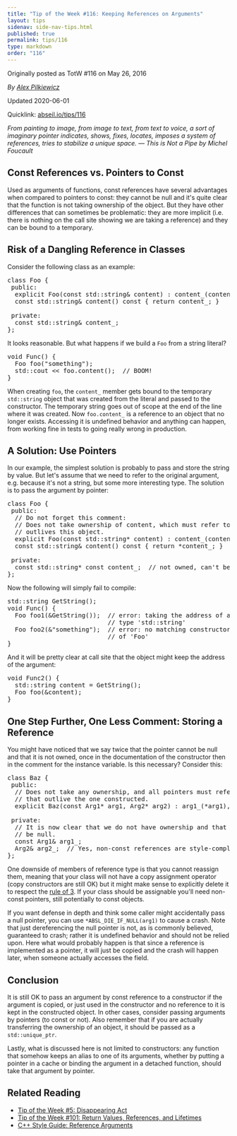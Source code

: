 ```yaml
---
title: "Tip of the Week #116: Keeping References on Arguments"
layout: tips
sidenav: side-nav-tips.html
published: true
permalink: tips/116
type: markdown
order: "116"
---
```


Originally posted as TotW #116 on May 26, 2016

*By [Alex Pilkiewicz](mailto:pilki@google.com)*

Updated 2020-06-01

Quicklink: [abseil.io/tips/116](https://abseil.io/tips/116)


*From painting to image, from image to text, from text to voice, a sort of
imaginary pointer indicates, shows, fixes, locates, imposes a system of
references, tries to stabilize a unique space. — This is Not a Pipe by Michel
Foucault*

## Const References vs. Pointers to Const

Used as arguments of functions, const references have several advantages when
compared to pointers to const: they cannot be null and it's quite clear that the
function is not taking ownership of the object. But they have other differences
that can sometimes be problematic: they are more implicit (i.e. there is nothing
on the call site showing we are taking a reference) and they can be bound to a
temporary.

## Risk of a Dangling Reference in Classes

Consider the following class as an example:

<pre class="prettyprint lang-cpp code">
class Foo {
 public:
  explicit Foo(const std::string& content) : content_(content) {}
  const std::string& content() const { return content_; }

 private:
  const std::string& content_;
};
</pre>

It looks reasonable. But what happens if we build a `Foo` from a string literal?

<pre class="prettyprint lang-cpp code">
void Func() {
  Foo foo("something");
  std::cout &lt;&lt; foo.content();  // BOOM!
}
</pre>

When creating `foo`, the `content_` member gets bound to the temporary
`std::string` object that was created from the literal and passed to the
constructor. The temporary string goes out of scope at the end of the line where
it was created. Now `foo.content_` is a reference to an object that no longer
exists. Accessing it is undefined behavior and anything can happen, from working
fine in tests to going really wrong in production.

## A Solution: Use Pointers

In our example, the simplest solution is probably to pass and store the string
by value. But let's assume that we need to refer to the original argument, e.g.
because it's not a string, but some more interesting type. The solution is to
pass the argument by pointer:

<pre class="prettyprint lang-cpp code">
class Foo {
 public:
  // Do not forget this comment:
  // Does not take ownership of content, which must refer to a valid string that
  // outlives this object.
  explicit Foo(const std::string* content) : content_(content) {}
  const std::string& content() const { return *content_; }

 private:
  const std::string* const content_;  // not owned, can't be null
};
</pre>

Now the following will simply fail to compile:

<pre class="prettyprint lang-cpp code">
std::string GetString();
void Func() {
  Foo foo1(&GetString());  // error: taking the address of a temporary of
                           // type 'std::string'
  Foo foo2(&"something");  // error: no matching constructor for initialization
                           // of 'Foo'
}
</pre>

And it will be pretty clear at call site that the object might keep the address
of the argument:

<pre class="prettyprint lang-cpp code">
void Func2() {
  std::string content = GetString();
  Foo foo(&content);
}
</pre>

## One Step Further, One Less Comment: Storing a Reference

You might have noticed that we say twice that the pointer cannot be null and
that it is not owned, once in the documentation of the constructor then in the
comment for the instance variable. Is this necessary? Consider this:
<pre class="prettyprint lang-cpp code">
class Baz {
 public:
  // Does not take any ownership, and all pointers must refer to valid objects
  // that outlive the one constructed.
  explicit Baz(const Arg1* arg1, Arg2* arg2) : arg1_(*arg1), arg2_(*arg2) {}

 private:
  // It is now clear that we do not have ownership and that the references can't
  // be null.
  const Arg1& arg1_;
  Arg2& arg2_;  // Yes, non-const references are style-compliant!
};
</pre>

One downside of members of reference type is that you cannot reassign them,
meaning that your class will not have a copy assignment operator (copy
constructors are still OK) but it might make sense to explicitly delete it to
respect the
[rule of 3](https://en.wikipedia.org/wiki/Rule_of_three_\(C%2B%2B_programming\)).
If your class should be assignable you'll need non-const pointers, still
potentially to const objects.

If you want defense in depth and think some caller might accidentally pass a
null pointer, you can use `*ABSL_DIE_IF_NULL(arg1)` to cause a crash. Note that
just dereferencing the null pointer is not, as is commonly believed, guaranteed
to crash; rather it is undefined behavior and should not be relied upon. Here
what would probably happen is that since a reference is implemented as a
pointer, it will just be copied and the crash will happen later, when someone
actually accesses the field.

## Conclusion

It is still OK to pass an argument by const reference to a constructor if the
argument is copied, or just used in the constructor and no reference to it is
kept in the constructed object. In other cases, consider passing arguments by
pointers (to const or not). Also remember that if you are actually transferring
the ownership of an object, it should be passed as a `std::unique_ptr`.

Lastly, what is discussed here is not limited to constructors: any function that
somehow keeps an alias to one of its arguments, whether by putting a pointer in
a cache or binding the argument in a detached function, should take that
argument by pointer.

## Related Reading

*   [Tip of the Week #5: Disappearing Act](/tips/5)
*   [Tip of the Week #101: Return Values, References, and Lifetimes](/tips/101)
*   [C++ Style Guide: Reference Arguments](https://google.github.io/styleguide/cppguide.html#Reference_Arguments)
